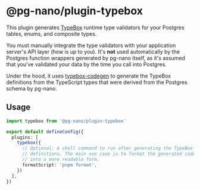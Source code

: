 # @pg-nano/plugin-typebox

This plugin generates [TypeBox](https://github.com/sinclairzx81/typebox) runtime type validators for your Postgres tables, enums, and composite types.

You must manually integrate the type validators with your application server's API layer (how is up to you). It's **not** used automatically by the Postgres function wrappers generated by pg-nano itself, as it's assumed that you've validated your data by the time you call into Postgres.

Under the hood, it uses [typebox-codegen](https://github.com/sinclairzx81/typebox-codegen) to generate the TypeBox definitions from the TypeScript types that were derived from the Postgres schema by pg-nano.

## Usage

```ts
import typebox from '@pg-nano/plugin-typebox'

export default defineConfig({
  plugins: [
    typebox({
      // Optional: A shell command to run after generating the TypeBox
      // definitions. The main use case is to format the generated code
      // into a more readable form.
      formatScript: 'pnpm format',
    })
  ],
})
```

